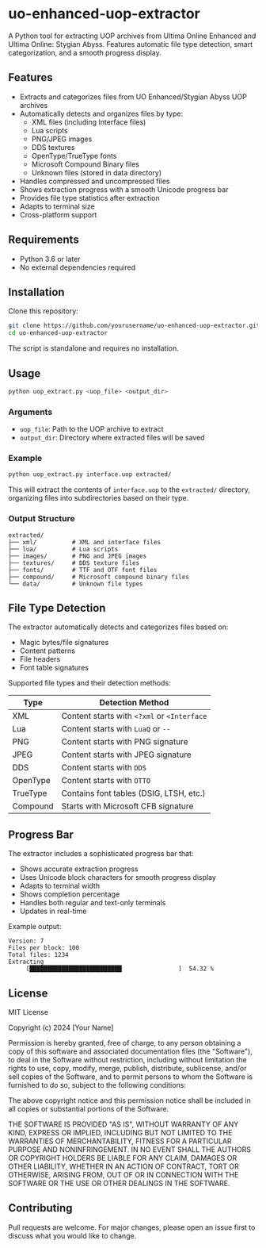 # uo-enhanced-uop-extractor

A Python tool for extracting UOP archives from Ultima Online Enhanced and Ultima Online: Stygian Abyss. Features automatic file type detection, smart categorization, and a smooth progress display.

## Features

- Extracts and categorizes files from UO Enhanced/Stygian Abyss UOP archives
- Automatically detects and organizes files by type:
  - XML files (including Interface files)
  - Lua scripts
  - PNG/JPEG images
  - DDS textures
  - OpenType/TrueType fonts
  - Microsoft Compound Binary files
  - Unknown files (stored in data directory)
- Handles compressed and uncompressed files
- Shows extraction progress with a smooth Unicode progress bar
- Provides file type statistics after extraction
- Adapts to terminal size
- Cross-platform support

## Requirements

- Python 3.6 or later
- No external dependencies required

## Installation

Clone this repository:
```bash
git clone https://github.com/yourusername/uo-enhanced-uop-extractor.git
cd uo-enhanced-uop-extractor
```

The script is standalone and requires no installation.

## Usage

```bash
python uop_extract.py <uop_file> <output_dir>
```

### Arguments

- `uop_file`: Path to the UOP archive to extract
- `output_dir`: Directory where extracted files will be saved

### Example

```bash
python uop_extract.py interface.uop extracted/
```

This will extract the contents of `interface.uop` to the `extracted/` directory, organizing files into subdirectories based on their type.

### Output Structure

```
extracted/
├── xml/          # XML and interface files
├── lua/          # Lua scripts
├── images/       # PNG and JPEG images
├── textures/     # DDS texture files
├── fonts/        # TTF and OTF font files
├── compound/     # Microsoft compound binary files
└── data/         # Unknown file types
```

## File Type Detection

The extractor automatically detects and categorizes files based on:

- Magic bytes/file signatures
- Content patterns
- File headers
- Font table signatures

Supported file types and their detection methods:

| Type | Detection Method |
|------|-----------------|
| XML | Content starts with `<?xml` or `<Interface` |
| Lua | Content starts with `LuaQ` or `--` |
| PNG | Content starts with PNG signature |
| JPEG | Content starts with JPEG signature |
| DDS | Content starts with `DDS ` |
| OpenType | Content starts with `OTTO` |
| TrueType | Contains font tables (DSIG, LTSH, etc.) |
| Compound | Starts with Microsoft CFB signature |

## Progress Bar

The extractor includes a sophisticated progress bar that:
- Shows accurate extraction progress
- Uses Unicode block characters for smooth progress display
- Adapts to terminal width
- Shows completion percentage
- Handles both regular and text-only terminals
- Updates in real-time

Example output:
```
Version: 7
Files per block: 100
Total files: 1234
Extracting
     [██████████████████████████                ]  54.32 %
```

## License

MIT License

Copyright (c) 2024 [Your Name]

Permission is hereby granted, free of charge, to any person obtaining a copy
of this software and associated documentation files (the "Software"), to deal
in the Software without restriction, including without limitation the rights
to use, copy, modify, merge, publish, distribute, sublicense, and/or sell
copies of the Software, and to permit persons to whom the Software is
furnished to do so, subject to the following conditions:

The above copyright notice and this permission notice shall be included in all
copies or substantial portions of the Software.

THE SOFTWARE IS PROVIDED "AS IS", WITHOUT WARRANTY OF ANY KIND, EXPRESS OR
IMPLIED, INCLUDING BUT NOT LIMITED TO THE WARRANTIES OF MERCHANTABILITY,
FITNESS FOR A PARTICULAR PURPOSE AND NONINFRINGEMENT. IN NO EVENT SHALL THE
AUTHORS OR COPYRIGHT HOLDERS BE LIABLE FOR ANY CLAIM, DAMAGES OR OTHER
LIABILITY, WHETHER IN AN ACTION OF CONTRACT, TORT OR OTHERWISE, ARISING FROM,
OUT OF OR IN CONNECTION WITH THE SOFTWARE OR THE USE OR OTHER DEALINGS IN THE
SOFTWARE.

## Contributing

Pull requests are welcome. For major changes, please open an issue first to discuss what you would like to change.
